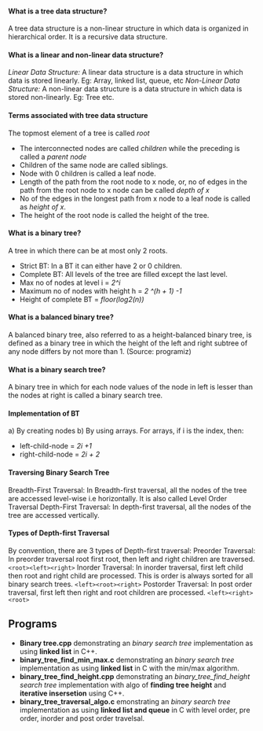 #### What is a tree data structure? ####
A tree data structure is a non-linear structure in which data is organized in hierarchical order. It is a recursive data structure.

#### What is a linear and non-linear data structure? ####
*Linear Data Structure:* A linear data structure is a data structure in which data is stored linearly. Eg: Array, linked list, queue, etc
*Non-Linear Data Structure:* A non-linear data structure is a data structure in which data is stored non-linearly. Eg: Tree etc.

#### Terms associated with tree data structure ####
The topmost element of a tree is called *root*
- The interconnected nodes are called *children* while the preceding is called a *parent node*
- Children of the same node are called siblings.
- Node with 0 children is called a leaf node.
- Length of the path from the root node to x node, or, no of edges in the path from the root node to x node can be called *depth of x*
- No of the edges in the longest path from x node to a leaf node is called as *height of x*.
- The height of the root node is called the height of the tree.

#### What is a binary tree? ####
A tree in which there can be at most only 2 roots.

- Strict BT: In a BT it can either have 2 or 0 children.
- Complete BT: All levels of the tree are filled except the last level.
- Max no of nodes at level i = *2^i*
- Maximum no of nodes with height h = *2 ^(h + 1) -1*
- Height of complete BT =  *floor(log2(n))*
#### What is a balanced binary tree? ####
A balanced binary tree, also referred to as a height-balanced binary tree, is defined as a binary tree in which the height of the left and right subtree of any node differs by not more than 1. (Source: programiz)

#### What is a binary search tree? ####
A binary tree in which for each node values of the node in left is lesser than the nodes at right is called a binary search tree.

#### Implementation of BT ####
a) By creating nodes
b) By using arrays.
For arrays, if i is the index, then: 
- left-child-node = *2i +1*
- right-child-node = *2i + 2*

#### Traversing Binary Search Tree ####
Breadth-First Traversal: In Breadth-first traversal, all the nodes of the tree are accessed level-wise i.e horizontally. It is also called Level Order Traversal
Depth-First Traversal: In depth-first traversal, all the nodes of the tree are accessed vertically. 

#### Types of Depth-first Traversal ####
By convention, there are 3 types of Depth-first traversal:
Preorder Traversal: In preorder traversal root first root, then left and right children are traversed. `<root><left><right>`
Inorder Traversal: In inorder traversal, first left child then root and right child are processed. This is order is always sorted for all binary search trees. `<left><root><right>`
Postorder Traversal: In post order traversal, first left then right and root children are processed. `<left><right><root>`

## Programs ###
- **Binary tree.cpp** demonstrating an *binary search tree* implementation as using **linked list** in C++.
- **binary_tree_find_min_max.c** demonstrating an *binary search tree* implementation as using **linked list** in C with the min/max algorithm.
- **binary_tree_find_height.cpp** demonstrating an *binary_tree_find_height search tree* implementation with algo of **finding tree height** and **iterative insersetion** using C++.
- **binary_tree_traversal_algo.c**  emonstrating an *binary search tree* implementation as using **linked list and queue** in C with level order, pre order, inorder and post order travelsal.
